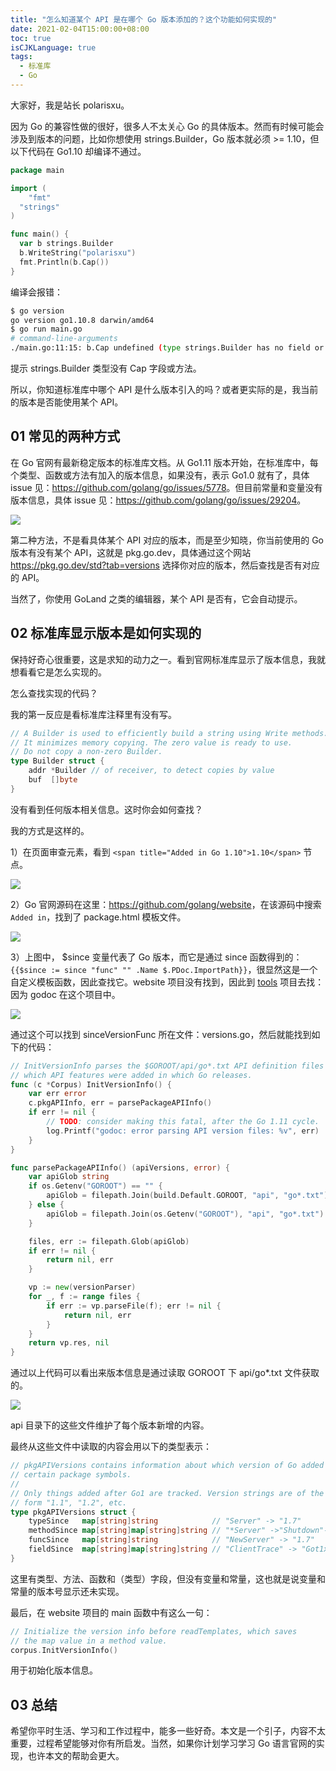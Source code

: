 ```yaml
---
title: "怎么知道某个 API 是在哪个 Go 版本添加的？这个功能如何实现的"
date: 2021-02-04T15:00:00+08:00
toc: true
isCJKLanguage: true
tags: 
  - 标准库
  - Go
---
```


大家好，我是站长 polarisxu。

因为 Go 的兼容性做的很好，很多人不太关心 Go 的具体版本。然而有时候可能会涉及到版本的问题，比如你想使用 strings.Builder，Go 版本就必须 >= 1.10，但以下代码在 Go1.10 却编译不通过。

```go
package main

import (
	"fmt"
  "strings"
)

func main() {
  var b strings.Builder
  b.WriteString("polarisxu")
  fmt.Println(b.Cap())
}
```

编译会报错：

```bash
$ go version
go version go1.10.8 darwin/amd64
$ go run main.go
# command-line-arguments
./main.go:11:15: b.Cap undefined (type strings.Builder has no field or method Cap)
```

提示 strings.Builder 类型没有 Cap 字段或方法。

所以，你知道标准库中哪个 API 是什么版本引入的吗？或者更实际的是，我当前的版本是否能使用某个 API。

## 01 常见的两种方式

在 Go 官网有最新稳定版本的标准库文档。从 Go1.11 版本开始，在标准库中，每个类型、函数或方法有加入的版本信息，如果没有，表示 Go1.0 就有了，具体 issue 见：<https://github.com/golang/go/issues/5778>。但目前常量和变量没有版本信息，具体 issue 见：<https://github.com/golang/go/issues/29204>。

![](imgs/std-show-version01.png)

第二种方法，不是看具体某个 API 对应的版本，而是至少知晓，你当前使用的 Go 版本有没有某个 API，这就是 pkg.go.dev，具体通过这个网站 <https://pkg.go.dev/std?tab=versions> 选择你对应的版本，然后查找是否有对应的 API。

当然了，你使用 GoLand 之类的编辑器，某个 API 是否有，它会自动提示。

## 02 标准库显示版本是如何实现的

保持好奇心很重要，这是求知的动力之一。看到官网标准库显示了版本信息，我就想看看它是怎么实现的。

怎么查找实现的代码？

我的第一反应是看标准库注释里有没有写。

```go
// A Builder is used to efficiently build a string using Write methods.
// It minimizes memory copying. The zero value is ready to use.
// Do not copy a non-zero Builder.
type Builder struct {
	addr *Builder // of receiver, to detect copies by value
	buf  []byte
}
```

没有看到任何版本相关信息。这时你会如何查找？

我的方式是这样的。

1）在页面审查元素，看到 `<span title="Added in Go 1.10">1.10</span>` 节点。

![](imgs/std-show-version02.png)

2）Go 官网源码在这里：<https://github.com/golang/website>，在该源码中搜索 `Added in`，找到了 package.html 模板文件。

![](imgs/std-show-version03.png)

3）上图中， $since 变量代表了 Go 版本，而它是通过 since 函数得到的： `{{$since := since "func" "" .Name $.PDoc.ImportPath}}`，很显然这是一个自定义模板函数，因此查找它。website 项目没有找到，因此到 [tools](https://github.com/golang/tools) 项目去找：因为 godoc 在这个项目中。

![](imgs/std-show-version04.png)

通过这个可以找到 sinceVersionFunc 所在文件：versions.go，然后就能找到如下的代码：

```go
// InitVersionInfo parses the $GOROOT/api/go*.txt API definition files to discover
// which API features were added in which Go releases.
func (c *Corpus) InitVersionInfo() {
	var err error
	c.pkgAPIInfo, err = parsePackageAPIInfo()
	if err != nil {
		// TODO: consider making this fatal, after the Go 1.11 cycle.
		log.Printf("godoc: error parsing API version files: %v", err)
	}
}

func parsePackageAPIInfo() (apiVersions, error) {
	var apiGlob string
	if os.Getenv("GOROOT") == "" {
		apiGlob = filepath.Join(build.Default.GOROOT, "api", "go*.txt")
	} else {
		apiGlob = filepath.Join(os.Getenv("GOROOT"), "api", "go*.txt")
	}

	files, err := filepath.Glob(apiGlob)
	if err != nil {
		return nil, err
	}

	vp := new(versionParser)
	for _, f := range files {
		if err := vp.parseFile(f); err != nil {
			return nil, err
		}
	}
	return vp.res, nil
}
```

通过以上代码可以看出来版本信息是通过读取 GOROOT 下 api/go*.txt 文件获取的。

![](imgs/std-show-version05.png)

api 目录下的这些文件维护了每个版本新增的内容。

最终从这些文件中读取的内容会用以下的类型表示：

```go
// pkgAPIVersions contains information about which version of Go added
// certain package symbols.
//
// Only things added after Go1 are tracked. Version strings are of the
// form "1.1", "1.2", etc.
type pkgAPIVersions struct {
	typeSince   map[string]string            // "Server" -> "1.7"
	methodSince map[string]map[string]string // "*Server" ->"Shutdown"->1.8
	funcSince   map[string]string            // "NewServer" -> "1.7"
	fieldSince  map[string]map[string]string // "ClientTrace" -> "Got1xxResponse" -> "1.11"
}
```

这里有类型、方法、函数和（类型）字段，但没有变量和常量，这也就是说变量和常量的版本号显示还未实现。

最后，在 website 项目的 main 函数中有这么一句：

```go
// Initialize the version info before readTemplates, which saves
// the map value in a method value.
corpus.InitVersionInfo()
```

用于初始化版本信息。

## 03 总结

希望你平时生活、学习和工作过程中，能多一些好奇。本文是一个引子，内容不太重要，过程希望能够对你有所启发。当然，如果你计划学习学习 Go 语言官网的实现，也许本文的帮助会更大。